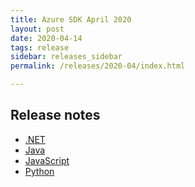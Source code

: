 ```yaml
---
title: Azure SDK April 2020
layout: post
date: 2020-04-14
tags: release
sidebar: releases_sidebar
permalink: /releases/2020-04/index.html

---
```

## Release notes

* [.NET](dotnet.md)
* [Java](java.md)
* [JavaScript](js.md)
* [Python](python.md)
